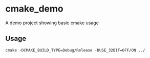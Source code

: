 # cmake_demo
A demo project showing basic cmake usage

## Usage
` cmake -DCMAKE_BUILD_TYPE=Debug/Release -DUSE_32BIT=OFF/ON ../ `
